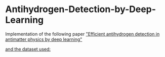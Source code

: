 # Antihydrogen-Detection-by-Deep-Learning

Implementation of the following paper 
<a href=https://arxiv.org/abs/1706.01826> "Efficient antihydrogen detection in antimatter
physics by deep learning"

and the dataset used: <a href= http://mlphysics.ics.uci.edu/data/antihydrogen/> 
